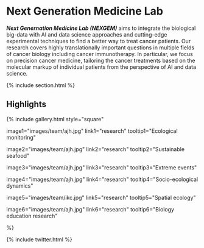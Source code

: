 ---
---

# Next Generation Medicine Lab

***Next Genernation Medicine Lab (NEXGEM)*** aims to integrate the biological big-data with AI and data science approaches and cutting-edge experimental techniques to find a better way to treat cancer patients. Our research covers highly translationally important questions in multiple fields of cancer biology including cancer immunotherapy. In particular, we focus on precision cancer medicine, tailoring the cancer treatments based on the molecular markup of individual patients from the perspective of AI and data science.

{% include section.html %}

## Highlights

{%
  include gallery.html
  style="square"

  image1="images/team/ajh.jpg"
  link1="research"
  tooltip1="Ecological monitoring"

  image2="images/team/ajh.jpg"
  link2="research"
  tooltip2="Sustainable seafood"

  image3="images/team/ajh.jpg"
  link3="research"
  tooltip3="Extreme events"

  image4="images/team/ajh.jpg"
  link4="research"
  tooltip4="Socio-ecological dynamics"
  
  image5="images/team/ikc.jpg"
  link5="research"
  tooltip5="Spatial ecology"
  
  image6="images/team/ajh.jpg"
  link6="research"
  tooltip6="Biology education research"


%}

{% include twitter.html %}
